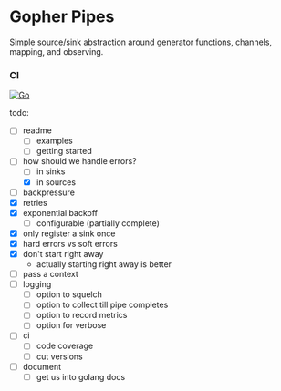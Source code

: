 # Gopher Pipes

Simple source/sink abstraction around generator functions, channels, mapping, and observing.

### CI
[![Go](https://github.com/AndreasChristianson/gopher-pipes/actions/workflows/test.yaml/badge.svg?branch=main&event=push)](https://github.com/AndreasChristianson/gopher-pipes/actions/workflows/test.yaml)


todo:

- [ ] readme
  - [ ] examples
  - [ ] getting started
- [ ] how should we handle errors?
  - [ ] in sinks
  - [x] in sources
- [ ] backpressure
- [x] retries
- [x] exponential backoff
  - [ ] configurable (partially complete)
- [x] only register a sink once
- [x] hard errors vs soft errors
- [x] don't start right away
  - actually starting right away is better
- [ ] pass a context
- [ ] logging
  - [ ] option to squelch
  - [ ] option to collect till pipe completes
  - [ ] option to record metrics
  - [ ] option for verbose
- [ ] ci
  - [ ] code coverage
  - [ ] cut versions
- [ ] document
  - [ ] get us into golang docs
